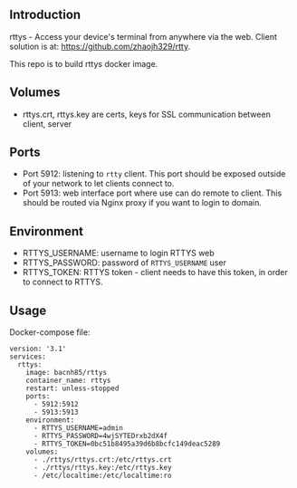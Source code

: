 ## Introduction

rttys - Access your device's terminal from anywhere via the web. Client solution is at: https://github.com/zhaojh329/rtty.

This repo is to build rttys docker image.

## Volumes
- rttys.crt, rttys.key are certs, keys for SSL communication between client, server

## Ports

- Port 5912: listening to `rtty` client. This port should be exposed outside of your network to let clients connect to.
- Port 5913: web interface port where use can do remote to client. This should be routed via Nginx proxy if you want to login to domain.

## Environment

- RTTYS_USERNAME: username to login RTTYS web
- RTTYS_PASSWORD: password of `RTTYS_USERNAME` user
- RTTYS_TOKEN: RTTYS token - client needs to have this token, in order to connect to RTTYS.

## Usage

Docker-compose file:

```
version: '3.1'
services:
  rttys:
    image: bacnh85/rttys
    container_name: rttys
    restart: unless-stopped
    ports:
      - 5912:5912
      - 5913:5913
    environment:
      - RTTYS_USERNAME=admin
      - RTTYS_PASSWORD=4wjSYTEDrxb2dX4f
      - RTTYS_TOKEN=0bc51b8495a39d6b8bcfc149deac5289
    volumes:
      - ./rttys/rttys.crt:/etc/rttys.crt
      - ./rttys/rttys.key:/etc/rttys.key
      - /etc/localtime:/etc/localtime:ro
```